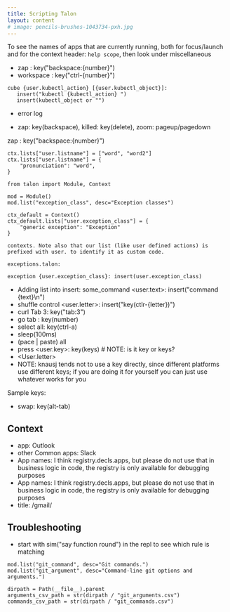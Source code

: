 ```yaml
---
title: Scripting Talon
layout: content
# image: pencils-brushes-1043734-pxh.jpg
---
```


To see the names of apps that are currently running, both for focus/launch and for the context header: `help scope`, then look under miscellaneous



- zap <number>: key("backspace:{number}")
- workspace <number>: key("ctrl-{number}")

```
cube {user.kubectl_action} [{user.kubectl_object}]:
   insert("kubectl {kubectl_action} ")
   insert(kubectl_object or "")
```

- error log

-  zap: key(backspace), killed: key(delete), zoom: pageup/pagedown

zap <number>: key("backspace:{number}")

```
ctx.lists["user.listname"] = ["word", "word2"]
ctx.lists["user.listname"] = {
    "pronunciation": "word",
}
```

```
from talon import Module, Context

mod = Module()
mod.list("exception_class", desc="Exception classes")

ctx_default = Context()
ctx_default.lists["user.exception_class"] = {
    "generic exception": "Exception"
}

contexts. Note also that our list (like user defined actions) is prefixed with user. to identify it as custom code.

exceptions.talon:

exception {user.exception_class}: insert(user.exception_class)

```

- Adding list into insert: some_command <user.text>: insert("command {text}\n")
- shuffle  control <user.letter>:     insert("key(ctlr-{letter})")
- curl Tab 3: key("tab:3")
- go tab <number>: key(number)
- select all: key(ctrl-a)
-  sleep(100ms)
- (pace |  paste) all
-  press <user.key>:  key(keys)  # NOTE: is it key or keys?
- <User.letter>
- NOTE: knausj tends not to use a key directly, since different platforms use different keys; if you are doing it for yourself you can just use whatever works for you



Sample keys:
- swap: key(alt-tab)


 ## Context

- app: Outlook
-  other Common apps: Slack
- App names:  I think registry.decls.apps, but please do not use that in business logic in code, the registry is only available for debugging purposes
- App names:  I think registry.decls.apps, but please do not use that in business logic in code, the registry is only available for debugging purposes
- title: /gmail/


## Troubleshooting
- start with sim("say function round") in the repl to see which rule is matching



```
mod.list("git_command", desc="Git commands.")
mod.list("git_argument", desc="Command-line git options and arguments.")

dirpath = Path(__file__).parent
arguments_csv_path = str(dirpath / "git_arguments.csv")
commands_csv_path = str(dirpath / "git_commands.csv")

```